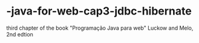 # -java-for-web-cap3-jdbc-hibernate
third chapter of the book "Programação Java para web" Luckow and Melo, 2nd edtion
